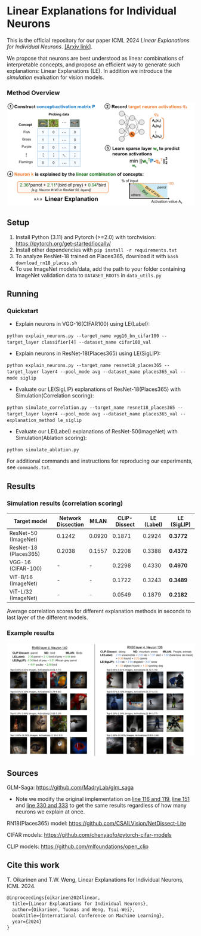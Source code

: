# Linear Explanations for Individual Neurons
This is the official repository for our paper ICML 2024 *Linear Explanations for Individual Neurons*. [[Arxiv link]](https://arxiv.org/abs/2405.06855).

We propose that neurons are best understood as linear combinations of interpretable concepts, and propose an efficient way to generate such explanations: Linear Explanations (LE). In addition we introduce the *simulation* evaluation for vision models.

### Method Overview
![Overview](data/images/overview_fig_v7.png)

## Setup

1. Install Python (3.11) and Pytorch (>=2.0) with torchvision: https://pytorch.org/get-started/locally/
2. Install other dependencies with `pip install -r requirements.txt`
3. To analyze ResNet-18 trained on Places365, download it with `bash download_rn18_places.sh`
4. To use ImageNet models/data, add the path to your folder containing ImageNet validation data to `DATASET_ROOTS` in `data_utils.py`

## Running

### Quickstart

- Explain neurons in VGG-16(CIFAR100) using LE(Label):

`python explain_neurons.py --target_name vgg16_bn_cifar100 --target_layer classifier[4] --dataset_name cifar100_val`

- Explain neurons in ResNet-18(Places365) using LE(SigLIP):

`python explain_neurons.py --target_name resnet18_places365 --target_layer layer4 --pool_mode avg --dataset_name places365_val --mode siglip`

- Evaluate our LE(SigLIP) explanations of ResNet-18(Places365) with Simulation(Correlation scoring):

`python simulate_correlation.py --target_name resnet18_places365 --target_layer layer4 --pool_mode avg --dataset_name places365_val --explanation_method le_siglip`

- Evaluate our LE(Label) explanations of ResNet-50(ImageNet) with Simulation(Ablation scoring):

`python simulate_ablation.py`

For additional commands and instructions for reproducing our experiments, see `commands.txt`.

## Results

### Simulation results (correlation scoring)


| Target model              | Network <br> Dissection | MILAN  | CLIP-Dissect | LE (Label) | LE (SigLIP) |
|---------------------------|------------------------|--------|--------------|------------|-------------|
| ResNet-50 (ImageNet)  | 0.1242                 | 0.0920 | 0.1871       | 0.2924     | **0.3772**  |
| ResNet-18 (Places365) | 0.2038                 | 0.1557 | 0.2208       | 0.3388     | **0.4372**  |
| VGG-16 (CIFAR-100)    | -                      | -      | 0.2298       | 0.4330     | **0.4970**  |
| ViT-B/16 (ImageNet)   | -                      | -      | 0.1722       | 0.3243     | **0.3489**  |
| ViT-L/32 (ImageNet)   | -                      | -      | 0.0549       | 0.1879     | **0.2182**  |

Average correlation scores for different explanation methods in seconds to last layer of the different models.

### Example results

![Qualitative](data/images/nice_example_1_edited.png)

## Sources

GLM-Saga: https://github.com/MadryLab/glm_saga
- Note we modify the original implementation on [line 116 and 119](https://github.com/Trustworthy-ML-Lab/Linear-Explanations/blob/main/glm_saga/elasticnet.py#L116), [line 151](https://github.com/Trustworthy-ML-Lab/Linear-Explanations/blob/main/glm_saga/elasticnet.py#L151) and [line 330 and 333](https://github.com/Trustworthy-ML-Lab/Linear-Explanations/blob/main/glm_saga/elasticnet.py#L330) to get the same results regardless of how many neurons we explain at once.

RN18(Places365) model: https://github.com/CSAILVision/NetDissect-Lite

CIFAR models: https://github.com/chenyaofo/pytorch-cifar-models

CLIP models: https://github.com/mlfoundations/open_clip

## Cite this work
T. Oikarinen and T.W. Weng, Linear Explanations for Individual Neurons, ICML 2024.

```
@inproceedings{oikarinen2024linear,
  title={Linear Explanations for Individual Neurons},
  author={Oikarinen, Tuomas and Weng, Tsui-Wei},
  booktitle={International Conference on Machine Learning},
  year={2024}
}
```
